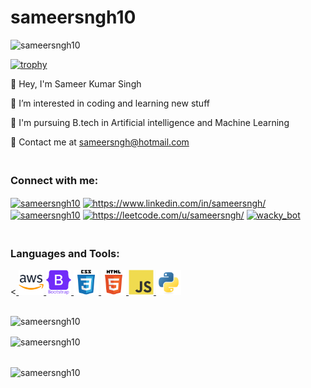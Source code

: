 # sameersngh10

<p align="left"> <img src="https://komarev.com/ghpvc/?username=sameersngh10&label=Profile%20views&color=0e75b6&style=flat" alt="sameersngh10" /> </p>

[![trophy](https://github-profile-trophy.vercel.app/?username=ryo-ma&theme=onedark)](https://github.com/ryo-ma/github-profile-trophy) 

<!--[![trophy](https://github-profile-trophy.vercel.app/?username=Samyak137)](https://github.com/ryo-ma/github-profile-trophy)

[![trophy](https://github-profile-trophy.vercel.app/?username=sameersngh10)](https://github.com/ryo-ma/github-profile-trophy)-->


👋 Hey, I'm Sameer Kumar Singh

👀 I’m interested in coding and learning new stuff

🌵 I'm pursuing B.tech in Artificial intelligence and Machine Learning

📧 Contact me at sameersngh@hotmail.com

<h3 align="left"><br>Connect with me:</h3>
<p align="left">
<a href="https://twitter.com/Sameersngh10" target="blank"><img align="center" src="https://raw.githubusercontent.com/rahuldkjain/github-profile-readme-generator/master/src/images/icons/Social/twitter.svg" alt="sameersngh10" height="30" width="40" /></a>
<a href="https://www.linkedin.com/in/sameersngh/" target="blank"><img align="center" src="https://raw.githubusercontent.com/rahuldkjain/github-profile-readme-generator/master/src/images/icons/Social/linked-in-alt.svg" alt="https://www.linkedin.com/in/sameersngh/" height="30" width="40" /></a>
<a href="https://instagram.com/sameersngh10" target="blank"><img align="center" src="https://raw.githubusercontent.com/rahuldkjain/github-profile-readme-generator/master/src/images/icons/Social/instagram.svg" alt="sameersngh10" height="30" width="40" /></a>
<a href="https://leetcode.com/u/sameersngh/" target="blank"><img align="center" src="https://raw.githubusercontent.com/rahuldkjain/github-profile-readme-generator/master/src/images/icons/Social/leet-code.svg" alt="https://leetcode.com/u/sameersngh/" height="30" width="40" /></a>
<a href="https://discord.gg/wacky_bot" target="blank"><img align="center" src="https://raw.githubusercontent.com/rahuldkjain/github-profile-readme-generator/master/src/images/icons/Social/discord.svg" alt="wacky_bot" height="30" width="40" /></a>
</p>


<h3 align="left"><br>Languages and Tools:</h3>
<p align="left"> <<a href="https://aws.amazon.com" target="_blank" rel="noreferrer"> <img src="https://raw.githubusercontent.com/devicons/devicon/master/icons/amazonwebservices/amazonwebservices-original-wordmark.svg" alt="aws" width="40" height="40"/> </a>
<a href="https://getbootstrap.com" target="_blank" rel="noreferrer"> <img src="https://raw.githubusercontent.com/devicons/devicon/master/icons/bootstrap/bootstrap-plain-wordmark.svg" alt="bootstrap" width="40" height="40"/> </a>
 <a href="https://www.w3schools.com/css/" target="_blank" rel="noreferrer"> <img src="https://raw.githubusercontent.com/devicons/devicon/master/icons/css3/css3-original-wordmark.svg" alt="css3" width="40" height="40"/> </a>
 <a href="https://www.w3.org/html/" target="_blank" rel="noreferrer"> <img src="https://raw.githubusercontent.com/devicons/devicon/master/icons/html5/html5-original-wordmark.svg" alt="html5" width="40" height="40"/> </a> 
 <a href="https://developer.mozilla.org/en-US/docs/Web/JavaScript" target="_blank" rel="noreferrer"> <img src="https://raw.githubusercontent.com/devicons/devicon/master/icons/javascript/javascript-original.svg" alt="javascript" width="40" height="40"/> </a> 
 <a href="https://www.python.org" target="_blank" rel="noreferrer"> <img src="https://raw.githubusercontent.com/devicons/devicon/master/icons/python/python-original.svg" alt="python" width="40" height="40"/> </a>

 <p><br><img align="left" src="https://github-readme-stats.vercel.app/api/top-langs?username=sameersngh10&show_icons=true&locale=en&layout=compact&theme=dark" alt="sameersngh10" /></p>

<!-- <p><br>&nbsp;<img align="center" src="https://github-readme-stats.vercel.app/api?username=sameersngh10&show_icons=true&locale=en" alt="sameersngh10" /></p> -->

<p><br><img align="center" src="https://github-readme-stats.vercel.app/api?username=sameersngh10&show_icons=true&theme=dark" alt="sameersngh10" />  </p>

<p><br><img align="center" src="https://github-readme-streak-stats.herokuapp.com/?user=sameersngh10&show_icons=true&theme=dark" alt="sameersngh10" /> </p>

